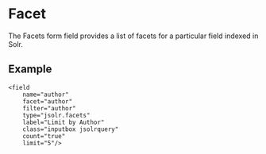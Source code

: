 # Facet

The Facets form field provides a list of facets for a particular field indexed in Solr.

## Example

```
<field
    name="author"
    facet="author"
    filter="author"
    type="jsolr.facets"
    label="Limit by Author"
    class="inputbox jsolrquery"
    count="true"
    limit="5"/>
```



